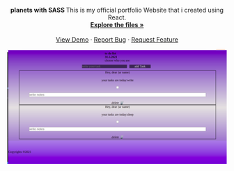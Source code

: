 






<p  align="center">

  <p align="center">
  <strong> planets with SASS </strong>
This is my official portfolio Website that i created using React.
<!-- examples of useState useEffect and useRef :
![here](https://github.com/AngelosPa/PortfolioWebsite/blob/main/src/App.js) -->
    <br />
    <a href="https://github.com/AngelosPa/PortfolioWebsite/tree/main/src"><strong>Explore the files »</strong></a>
    <br />
    <br />
    <a href="https://angelospa.github.io/PortfolioWebsite/">View Demo</a>
    ·
    <a href="https://github.com/github_username/repo_name/issues">Report Bug</a>
    ·
    <a href="https://github.com/github_username/repo_name/issues">Request Feature</a>
  </p>
</p>

![check here](todoapp.png)
